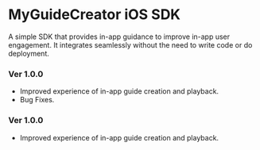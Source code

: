 
# MyGuideCreator iOS SDK
A simple SDK that provides in-app guidance to improve in-app user engagement. It integrates seamlessly without the need to write code or do deployment. 

### Ver 1.0.0
 - Improved experience of in-app guide creation and playback.
 - Bug Fixes.
 
### Ver 1.0.0
 - Improved experience of in-app guide creation and playback.
